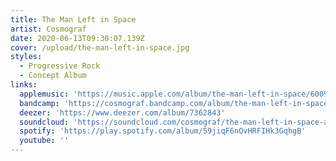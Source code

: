 ```yaml
---
title: The Man Left in Space
artist: Cosmograf
date: 2020-06-13T09:30:07.139Z
cover: /upload/the-man-left-in-space.jpg
styles:
  - Progressive Rock
  - Concept Album
links:
  applemusic: 'https://music.apple.com/album/the-man-left-in-space/600967417'
  bandcamp: 'https://cosmograf.bandcamp.com/album/the-man-left-in-space'
  deezer: 'https://www.deezer.com/album/7362843'
  soundcloud: 'https://soundcloud.com/cosmograf/the-man-left-in-space-album'
  spotify: 'https://play.spotify.com/album/59jiqF6nOvHRFIHk3GqhgB'
  youtube: ''
---
```


